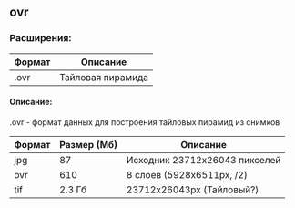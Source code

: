 ## ovr

### Расширения:
| Формат | Описание |
| ---- | ---- |
| .ovr | Тайловая пирамида |
#### Описание:
.ovr - формат данных для построения тайловых пирамид из снимков

| Формат | Размер (Мб) | Описание |
| ---- | ---- | ---- |
| jpg | 87 | Исходник 23712x26043 пикселей |
| ovr | 610 | 8 слоев (5928х6511px, /2) |
| tif  | 2.3 Гб | 23712x26043px (Тайловый?) |
